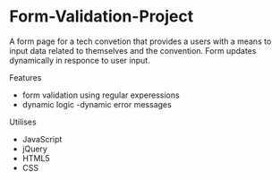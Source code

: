 # Form-Validation-Project

A form page for a tech convetion that provides a users with a means to input data related to themselves and the convention.
Form updates dynamically in responce to user input. 

Features
- form validation using regular experessions 
- dynamic logic
-dynamic error messages

Utilises
- JavaScript
- jQuery
- HTML5
- CSS
